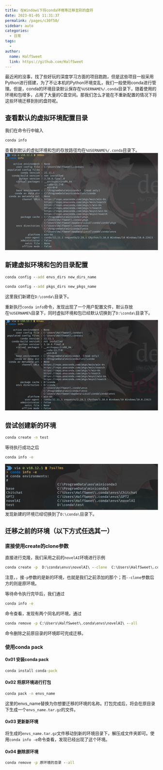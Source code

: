```yaml
---
title: 在Windows下将conda环境等迁移至别的盘符
date: 2023-01-05 11:31:37
permalink: /pages/c30f50/
sidebar: auto
categories:
  - 日常
tags:
  - 
author: 
  name: HalfSweet
  link: https://github.com/HalfSweet
---
```

 
最近闲的没事，找了些好玩的深度学习方面的项目跑跑，但是这些项目一般采用Python进行搭建，为了不让本机的Python环境变乱，我们一般使用conda进行管理。但是，conda的环境目录默认保存在`%USERNAME%/.conda`目录下，随着使用的环境和包增多，占用了大量的C盘空间。那我们怎么才能在不重新配置的情况下将这些环境迁移到别的盘符呢。
<!-- more -->

## 查看默认的虚拟环境配置目录
我们在命令行中输入
```cmd
conda info
```
查看到默认的虚拟环境和包的存放路径均在`%USERNAME%/.conda`目录下。
![](./.vuepress/../../.vuepress/public/conda/Screenshots1.png)

## 新建虚拟环境和包的目录配置
```cmd
conda config --add envs_dirs new_dirs_name
```

```cmd
conda config --add pkgs_dirs new_pkgs_name
```
这里我们新建在`D:\conda\`目录下。

重新执行`conda info`命令，发现出现了一个用户配置文件，默认存放在`%USERNAME%`目录下，同时虚拟环境和包已经默认切换到了`D:\conda\`目录下。

![](./.vuepress/../../.vuepress/public/conda/Screenshots2.png)

## 尝试创建新的环境
```cmd
conda create -n test
```
等待执行成功之后
```cmd
conda info -e
```
![](./.vuepress/../../.vuepress/public/conda/Screenshots3.png)
发现新建的环境已经切换到了`D:\conda\`目录下。

## 迁移之前的环境（以下方式任选其一）
### 直接使用create的clone参数
直接进行克隆，我们采用之前的`novelAI`环境进行示例
```cmd
conda create -p  D:\conda\envs\novelAI\ --clone  C:\Users\HalfSweet\.conda\envs\novelAI\
```
注意，，接`-p`参数的是新的环境，也就是我们之前添加的那个；而`--clone`参数后方的则是原环境。

等待命令执行完毕后，我们通过
```cmd
conda info -e
```
命令查看，发现有两个同名的环境，通过
```cmd
conda remove -p C:\Users\HalfSweet\.conda\envs\novelAI\ --all
```
命令删除之前原目录的环境即可完成迁移。

### 使用conda pack
#### 0x01 安装conda pack
```cmd
conda install conda-pack
```
#### 0x02 将原环境进行打包
```cmd
conda pack -n envs_name
```
这里的envs_name替换为你想要迁移的环境的名称。打包完成后，将会在原目录下生成一个`envs_name.tar.gz`的文件。
#### 0x03 更新新环境
将生成的`envs_name.tar.gz`文件移动到新的环境目录下，解压成文件夹即可。使用`conda info -e`命令查看，发现已经出现了这个环境。
#### 0x04 删除原环境
```cmd
conda remove -p 原环境的目录 --all
```